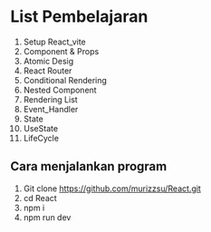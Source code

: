 # List Pembelajaran 
1. Setup React_vite
2. Component & Props
3. Atomic Desig
4. React Router
5. Conditional Rendering
6. Nested Component
7. Rendering List
8. Event_Handler
9. State
10. UseState
11. LifeCycle

## Cara menjalankan program
1. Git clone https://github.com/murizzsu/React.git
2. cd React
3. npm i
4. npm run dev